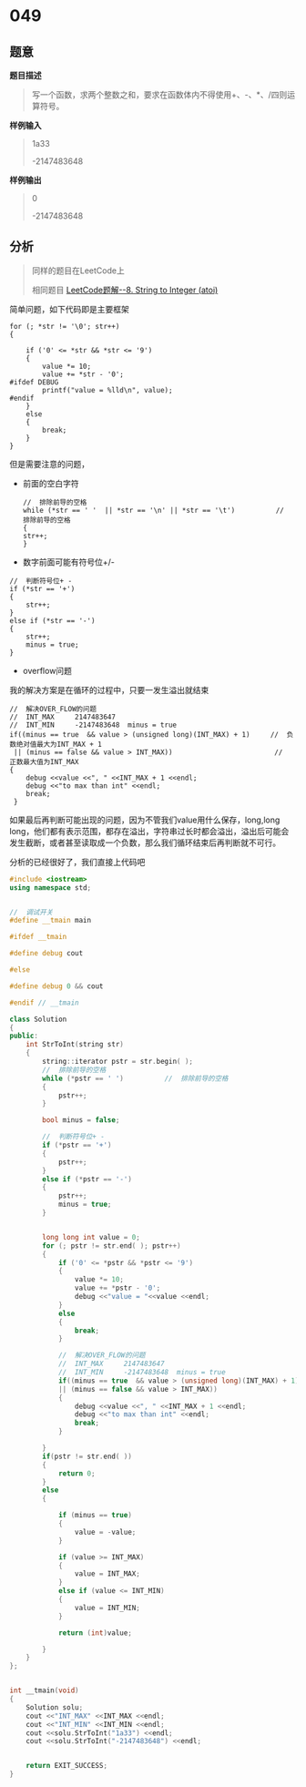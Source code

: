 # 049

## 题意

**题目描述**

> 写一个函数，求两个整数之和，要求在函数体内不得使用+、-、\*、/四则运算符号。

**样例输入**

> 1a33
>
> -2147483648

**样例输出**

> 0
>
> -2147483648

## 分析

> 同样的题目在LeetCode上
>
> 相同题目 [LeetCode题解--8. String to Integer \(atoi\)](http://blog.csdn.net/gatieme/article/details/51046065)

简单问题，如下代码即是主要框架

```text
for (; *str != '\0'; str++)
{

    if ('0' <= *str && *str <= '9')
    {
        value *= 10;
        value += *str - '0';
#ifdef DEBUG
        printf("value = %lld\n", value);
#endif
    }
    else
    {
        break;
    }
}
```

但是需要注意的问题，

* 前面的空白字符

  ```text
  //  排除前导的空格
  while (*str == ' '  || *str == '\n' || *str == '\t')          //  排除前导的空格
  {
  str++;
  }
  ```

* 数字前面可能有符号位+/-

```text
//  判断符号位+ -
if (*str == '+')
{
    str++;
}
else if (*str == '-')
{
    str++;
    minus = true;
}
```

* overflow问题

我的解决方案是在循环的过程中，只要一发生溢出就结束

```text
//  解决OVER_FLOW的问题
//  INT_MAX     2147483647
//  INT_MIN     -2147483648  minus = true
if((minus == true  && value > (unsigned long)(INT_MAX) + 1)     //  负数绝对值最大为INT_MAX + 1
 || (minus == false && value > INT_MAX))                         //  正数最大值为INT_MAX
{
    debug <<value <<", " <<INT_MAX + 1 <<endl;
    debug <<"to max than int" <<endl;
    break;
 }
```

如果最后再判断可能出现的问题，因为不管我们value用什么保存，long,long long，他们都有表示范围，都存在溢出，字符串过长时都会溢出，溢出后可能会发生截断，或者甚至读取成一个负数，那么我们循环结束后再判断就不可行。

分析的已经很好了，我们直接上代码吧

```cpp
#include <iostream>
using namespace std;


//  调试开关
#define __tmain main

#ifdef __tmain

#define debug cout

#else

#define debug 0 && cout

#endif // __tmain

class Solution
{
public:
    int StrToInt(string str)
    {
        string::iterator pstr = str.begin( );
        //  排除前导的空格
        while (*pstr == ' ')          //  排除前导的空格
        {
            pstr++;
        }

        bool minus = false;

        //  判断符号位+ -
        if (*pstr == '+')
        {
            pstr++;
        }
        else if (*pstr == '-')
        {
            pstr++;
            minus = true;
        }


        long long int value = 0;
        for (; pstr != str.end( ); pstr++)
        {
            if ('0' <= *pstr && *pstr <= '9')
            {
                value *= 10;
                value += *pstr - '0';
                debug <<"value = "<<value <<endl;
            }
            else
            {
                break;
            }

            //  解决OVER_FLOW的问题
            //  INT_MAX     2147483647
            //  INT_MIN     -2147483648  minus = true
            if((minus == true  && value > (unsigned long)(INT_MAX) + 1)     //  负数绝对值最大为INT_MAX + 1
            || (minus == false && value > INT_MAX))                         //  正数最大值为INT_MAX
            {
                debug <<value <<", " <<INT_MAX + 1 <<endl;
                debug <<"to max than int" <<endl;
                break;
            }

        }
        if(pstr != str.end( ))
        {
            return 0;
        }
        else
        {

            if (minus == true)
            {
                value = -value;
            }

            if (value >= INT_MAX)
            {
                value = INT_MAX;
            }
            else if (value <= INT_MIN)
            {
                value = INT_MIN;
            }

            return (int)value;

        }
    }
};


int __tmain(void)
{
    Solution solu;
    cout <<"INT_MAX" <<INT_MAX <<endl;
    cout <<"INT_MIN" <<INT_MIN <<endl;
    cout <<solu.StrToInt("1a33") <<endl;
    cout <<solu.StrToInt("-2147483648") <<endl;


    return EXIT_SUCCESS;
}
```

